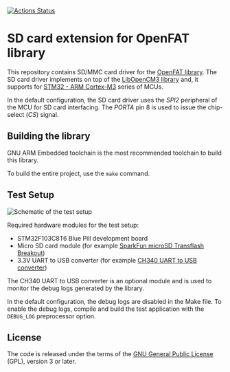 [![Actions Status](https://github.com/dilshan/sdfatlib/actions/workflows/main.yml/badge.svg)](https://github.com/dilshan/sdfatlib/actions)

# SD card extension for OpenFAT library

This repository contains SD/MMC card driver for the [OpenFAT library](https://github.com/tmolteno/openfat). The SD card driver implements on top of the [LibOpenCM3 library](https://libopencm3.org/) and, it supports for [STM32 - ARM Cortex-M3](https://www.st.com/en/microcontrollers-microprocessors/stm32-32-bit-arm-cortex-mcus.html) series of MCUs.

In the default configuration, the SD card driver uses the *SPI2* peripheral of the MCU for SD card interfacing. The *PORTA* pin 8 is used to issue the chip-select (*CS*) signal.

## Building the library

GNU ARM Embedded toolchain is the most recommended toolchain to build this library.

To build the entire project, use the `make` command.

## Test Setup

![Schematic of the test setup](https://raw.githubusercontent.com/dilshan/sdfatlib/main/schematic/sdfatlib-stm32f103c8con.jpg)

Required hardware modules for the test setup:

- STM32F103C8T6 Blue Pill development board
- Micro SD card module (for example [SparkFun microSD Transflash Breakout](https://www.sparkfun.com/products/544))
- 3.3V UART to USB converter (for example [CH340 UART to USB converter](https://www.sparkfun.com/products/14050))

The CH340 UART to USB converter is an optional module and is used to monitor the debug logs generated by the library. 

In the default configuration, the debug logs are disabled in the Make file. To enable the debug logs, compile and build the test application with the `DEBUG_LOG` preprocessor option.

## License

The code is released under the terms of the [GNU General Public License](https://github.com/dilshan/sdfatlib/blob/main/LICENSE) (GPL), version 3 or later.
